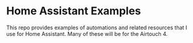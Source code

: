 # Home Assistant Examples
This repo provides examples of automations and related resources that I use for Home Assistant. Many of these will be for the Airtouch 4.
